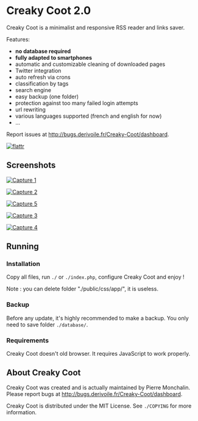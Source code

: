 # Creaky Coot 2.0

Creaky Coot is a minimalist and responsive RSS reader and links saver.

Features:

- **no database required**
- **fully adapted to smartphones**
- automatic and customizable cleaning of downloaded pages
- Twitter integration
- auto refresh via crons
- classification by tags
- search engine
- easy backup (one folder)
- protection against too many failed login attempts
- url rewriting
- various languages supported (french and english for now)
- …

Report issues at <http://bugs.derivoile.fr/Creaky-Coot/dashboard>.

[![flattr](http://api.flattr.com/button/flattr-badge-large.png)](http://flattr.com/thing/1592631/)

## Screenshots

[![Capture 1](http://piero-la-lune.github.io/Creaky-Coot/img/capture1_bis.png)](http://piero-la-lune.github.io/Creaky-Coot/img/capture1.png)

[![Capture 2](http://piero-la-lune.github.io/Creaky-Coot/img/capture2_bis.png)](http://piero-la-lune.github.io/Creaky-Coot/img/capture2.png)

[![Capture 5](http://piero-la-lune.github.io/Creaky-Coot/img/capture5_bis.png)](http://piero-la-lune.github.io/Creaky-Coot/img/capture5.png)

[![Capture 3](http://piero-la-lune.github.io/Creaky-Coot/img/capture3_bis.png)](http://piero-la-lune.github.io/Creaky-Coot/img/capture3.png)

[![Capture 4](http://piero-la-lune.github.io/Creaky-Coot/img/capture4_bis.png)](http://piero-la-lune.github.io/Creaky-Coot/img/capture4.png)

## Running

### Installation

Copy all files, run `./` or `./index.php`, configure Creaky Coot and enjoy !

Note : you can delete folder "./public/css/app/", it is useless.

### Backup

Before any update, it's highly recommended to make a backup. You only need to
save folder `./database/`.

### Requirements

Creaky Coot doesn't old browser. It requires JavaScript to work properly.

## About Creaky Coot

Creaky Coot was created and is actually maintained by Pierre Monchalin. Please
report bugs at <http://bugs.derivoile.fr/Creaky-Coot/dashboard>.

Creaky Coot is distributed under the MIT License. See `./COPYING` for more
information.
